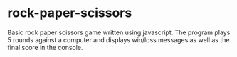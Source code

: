 # rock-paper-scissors
Basic rock paper scissors game written using javascript. The program plays 5 rounds
against a computer and displays win/loss messages as well as the final score in the 
console.